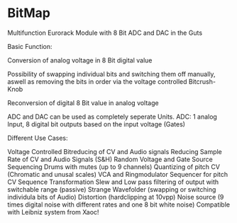 # BitMap
Multifunction Eurorack Module with 8 Bit ADC and DAC in the Guts


Basic Function:


Conversion of analog voltage in 8 Bit digital value

Possibility of swapping individual bits and switching them off manually, 
aswell as removing the bits in order via the voltage controlled Bitcrush-Knob

Reconversion of digital 8 Bit value in analog voltage

ADC and DAC can be used as completely seperate Units.
ADC: 1 analog Input, 8 digital bit outputs based on the input voltage (Gates)


Different Use Cases:

Voltage Controlled Bitreducing of CV and Audio signals
Reducing Sample Rate of CV and Audio Signals (S&H)
Random Voltage and Gate Source
Sequencing Drums with mutes (up to 9 channels)
Quantizing of pitch CV (Chromatic and unusal scales)
VCA and Ringmodulator
Sequencer for pitch CV
Sequence Transformation
Slew and Low pass filtering of output with switchable range (passive)
Strange Wavefolder (swapping or switching individula bits of Audio)
Distortion (hardclipping at 10vpp)
Noise source (9 times digital noise with different rates and one 8 bit white noise) 
Compatible with Leibniz system from Xaoc!

